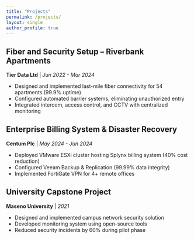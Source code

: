 ```yaml
---
title: "Projects"
permalink: /projects/
layout: single
author_profile: true
---
```


## Fiber and Security Setup – Riverbank Apartments
**Tier Data Ltd** | *Jun 2022 - Mar 2024*

- Designed and implemented last-mile fiber connectivity for 54 apartments (99.9% uptime)
- Configured automated barrier systems, eliminating unauthorized entry
- Integrated intercom, access control, and CCTV with centralized monitoring

## Enterprise Billing System & Disaster Recovery
**Centum Plc** | *May 2024 - Jun 2024*

- Deployed VMware ESXi cluster hosting Splynx billing system (40% cost reduction)
- Configured Veeam Backup & Replication (99.99% data integrity)
- Implemented FortiGate VPN for 4+ remote offices

## University Capstone Project
**Maseno University** | *2021*

- Designed and implemented campus network security solution
- Developed monitoring system using open-source tools
- Reduced security incidents by 60% during pilot phase
